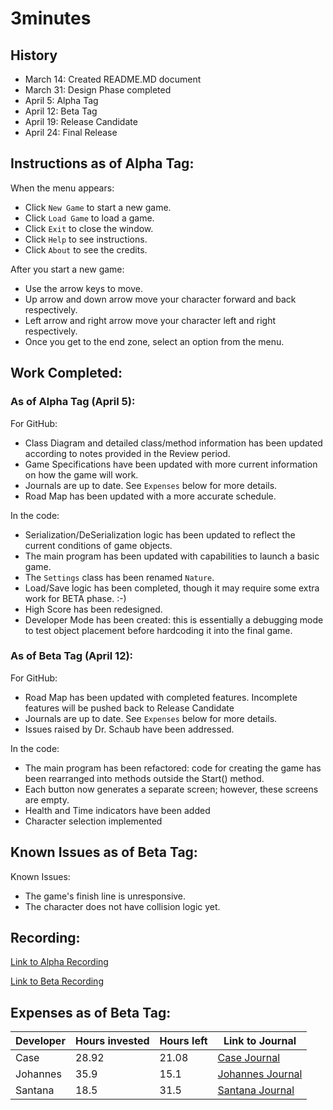 # 3minutes

## History
* March 14: Created README.MD document
* March 31: Design Phase completed
* April 5: Alpha Tag
* April 12: Beta Tag
* April 19: Release Candidate
* April 24: Final Release

## Instructions as of Alpha Tag:
When the menu appears:
* Click `New Game` to start a new game.
* Click `Load Game` to load a game.
* Click `Exit` to close the window.
* Click `Help` to see instructions.
* Click `About` to see the credits.

After you start a new game:
* Use the arrow keys to move.
* Up arrow and down arrow move your character forward and back respectively.
* Left arrow and right arrow move your character left and right respectively.
* Once you get to the end zone, select an option from the menu. 

## Work Completed:

### As of Alpha Tag (April 5):
For GitHub:
* Class Diagram and detailed class/method information has been updated according to notes provided in the Review period.
* Game Specifications have been updated with more current information on how the game will work.
* Journals are up to date. See `Expenses` below for more details.
* Road Map has been updated with a more accurate schedule.

In the code: 
* Serialization/DeSerialization logic has been updated to reflect the current conditions of game objects.
* The main program has been updated with capabilities to launch a basic game.
* The `Settings` class has been renamed `Nature`.
* Load/Save logic has been completed, though it may require some extra work for BETA phase. :-)
* High Score has been redesigned.
* Developer Mode has been created: this is essentially a debugging mode to test object placement before hardcoding it into the final game.

### As of Beta Tag (April 12):
For GitHub:
* Road Map has been updated with completed features. Incomplete features will be pushed back to Release Candidate
* Journals are up to date. See `Expenses` below for more details.
* Issues raised by Dr. Schaub have been addressed.

In the code:
* The main program has been refactored: code for creating the game has been rearranged into methods outside the Start() method.
* Each button now generates a separate screen; however, these screens are empty.
* Health and Time indicators have been added
* Character selection implemented

## Known Issues as of Beta Tag:
Known Issues:
* The game's finish line is unresponsive.
* The character does not have collision logic yet.

## Recording: 
[Link to Alpha Recording](https://youtu.be/JftPD0mm-N8)

[Link to Beta Recording](https://youtu.be/n0qHjYO-3Fk)

## Expenses as of Beta Tag:
| Developer | Hours invested | Hours left | Link to Journal | 
| ---------- | --------- | ---------- | ------ |
| Case | 28.92 | 21.08 | [Case Journal](https://github.com/runnersQueue/3minutes/wiki/CaseJournal#case-journal) |
| Johannes | 35.9 | 15.1 | [Johannes Journal](https://github.com/runnersQueue/3minutes/wiki/Johannes-Journal) |
| Santana | 18.5 | 31.5 | [Santana Journal](https://github.com/runnersQueue/3minutes/wiki/Santana-Journal) |
